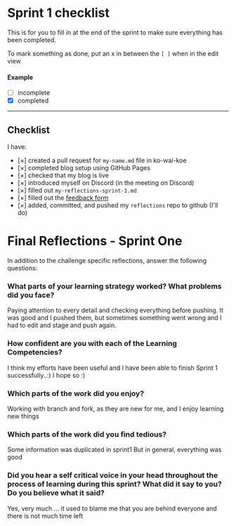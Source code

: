 # Sprint 1 checklist

This is for you to fill in at the end of the sprint to make sure everything has been completed.

To mark something as done, put an x in between the `[ ]` when in the edit view

#### Example
- [ ] incomplete
- [x] completed

---

## Checklist
I have:
- [×] created a pull request for `my-name.md` file in ko-wai-koe
- [×] completed blog setup using GitHub Pages 
- [×] checked that my blog is live
- [×] introduced myself on Discord (in the meeting on Discord)
- [×] filled out `my-reflections-sprint-1.md`
- [×] filled out the [feedback form](https://docs.google.com/forms/d/e/1FAIpQLSf-V89vyeUWJjQzDAk6bVlP2kyZAFx_3wBtiWTl3J54_QVodQ/viewform)
- [×] added, committed, and pushed my `reflections` repo to github (I'll do)


# Final Reflections - Sprint One 

In addition to the challenge specific reflections, answer the following questions:

### What parts of your learning strategy worked? What problems did you face?
Paying attention to every detail and checking everything before pushing.
It was good and I pushed them, but sometimes something went wrong and I had to edit and stage and push again.


### How confident are you with each of the Learning Competencies?

I think my efforts have been useful and I have been able to finish Sprint 1 successfully..:)  I hope so :)
### Which parts of the work did you enjoy?
Working with branch and fork, as they are new for me, and I enjoy learning new things 

### Which parts of the work did you find tedious?
Some information was duplicated in sprint1
But in general, everything was good

### Did you hear a self critical voice in your head throughout the process of learning during this sprint? What did it say to you? Do you believe what it said?

Yes, very much ... it used to blame me that you are behind everyone and there is not much time left 
